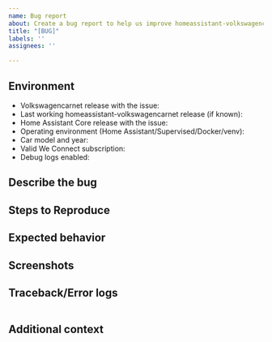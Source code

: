 ```yaml
---
name: Bug report
about: Create a bug report to help us improve homeassistant-volkswagencarnet
title: "[BUG]"
labels: ''
assignees: ''

---
```


<!-- Please READ THIS FIRST

Before opening a new issue, please check if a similar one is already open

DO NOT DELETE ANY TEXT from this template! Otherwise, your issue may be closed without comment.

Please check if the bug is already reported and add more information there instead of creating a new report.

-->

## Environment

- Volkswagencarnet release with the issue: 
- Last working homeassistant-volkswagencarnet release (if known): 
- Home Assistant Core release with the issue: 
- Operating environment (Home Assistant/Supervised/Docker/venv): 
- Car model and year: 
- Valid We Connect subscription: 
- Debug logs enabled: 

## Describe the bug
<!--
  Make a brief description of the problem you are experiencing
-->


## Steps to Reproduce
<!--
  Please list the steps needed to reproduce the issue
-->


## Expected behavior
<!-- 
  Insert a brief description of the expected behavior is
-->


## Screenshots
<!-- 
  If applicable, add screenshots to help explain your problem.
-->


## Traceback/Error logs
<!--
  If you come across any trace or error logs, please provide them.
-->

```txt

```

## Additional context
<!--
  Add any other context about the problem here.
-->